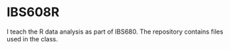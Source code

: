 # IBS608R
I teach the R data analysis as part of IBS680. The repository contains files used in the class.
